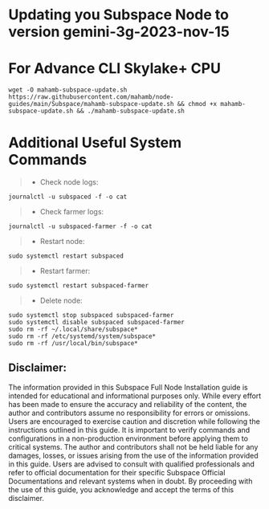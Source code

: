 # Updating you Subspace Node to version gemini-3g-2023-nov-15
# For Advance CLI Skylake+ CPU
```
wget -O mahamb-subspace-update.sh https://raw.githubusercontent.com/mahamb/node-guides/main/Subspace/mahamb-subspace-update.sh && chmod +x mahamb-subspace-update.sh && ./mahamb-subspace-update.sh
```

# Additional Useful System Commands
>- Check node logs:

```
journalctl -u subspaced -f -o cat
```

>- Check farmer logs:

```
journalctl -u subspaced-farmer -f -o cat
```
>- Restart node:
```
sudo systemctl restart subspaced
```
>- Restart farmer:
```
sudo systemctl restart subspaced-farmer
```
>- Delete node:
```
sudo systemctl stop subspaced subspaced-farmer
sudo systemctl disable subspaced subspaced-farmer
sudo rm -rf ~/.local/share/subspace*
sudo rm -rf /etc/systemd/system/subspace*
sudo rm -rf /usr/local/bin/subspace*
```

## Disclaimer:
The information provided in this Subspace Full Node Installation guide is intended for educational and informational purposes only. While every effort has been made to ensure the accuracy and reliability of the content, the author and contributors assume no responsibility for errors or omissions.
Users are encouraged to exercise caution and discretion while following the instructions outlined in this guide. It is important to verify commands and configurations in a non-production environment before applying them to critical systems.
The author and contributors shall not be held liable for any damages, losses, or issues arising from the use of the information provided in this guide. Users are advised to consult with qualified professionals and refer to official documentation for their specific Subspace Official Documentations and relevant systems when in doubt.
By proceeding with the use of this guide, you acknowledge and accept the terms of this disclaimer.

